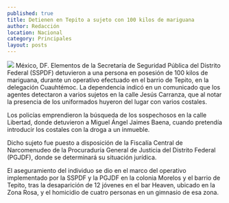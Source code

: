```yaml
---
published: true
title: Detienen en Tepito a sujeto con 100 kilos de mariguana
author: Redacción
location: Nacional
category: Principales
layout: posts
---
```


![](http://i.imgur.com/i2EqV3Qm.jpg)
México, DF. Elementos de la Secretaría de Seguridad Pública del Distrito Federal (SSPDF) detuvieron a una persona en posesión de 100 kilos de mariguana, durante un operativo efectuado en el barrio de Tepito, en la delegación Cuauhtémoc.
La dependencia indicó en un comunicado que los agentes detectaron a varios sujetos en la calle Jesús Carranza, que al notar la presencia de los uniformados huyeron del lugar con varios costales.

Los policías emprendieron la búsqueda de los sospechosos en la calle Libertad, donde detuvieron a Miguel Ángel Jaimes Baena, cuando pretendía introducir los costales con la droga a un inmueble.

Dicho sujeto fue puesto a disposición de la Fiscalía Central de Narcomenudeo de la Procuraduría General de Justicia del Distrito Federal (PGJDF), donde se determinará su situación jurídica.

El aseguramiento del individuo se dio en el marco del operativo implementado por la SSPDF y la PGJDF en la colonia Morelos y el barrio de Tepito, tras la desaparición de 12 jóvenes en el bar Heaven, ubicado en la Zona Rosa, y el homicidio de cuatro personas en un gimnasio de esa zona.
